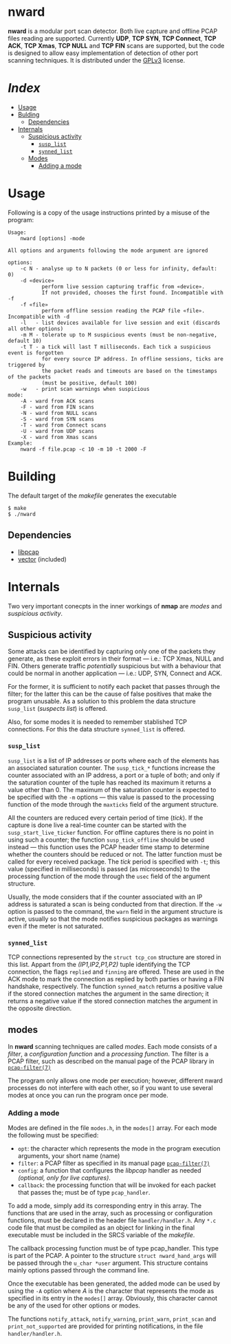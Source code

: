 # nward
**nward** is a modular port scan detector. Both live capture and offline PCAP files reading are supported.
Currently **UDP**, **TCP SYN**, **TCP Connect**, **TCP ACK**, **TCP Xmas**, **TCP NULL** and **TCP FIN** scans are supported,
but the code is designed to allow easy implementation of detection of other port scanning techniques.
It is distributed under the [GPLv3](https://github.com/Danoloan10/nward/blob/master/LICENSE) license.
# _Index_
- [Usage](#usage)
- [Bulding](#building)
	- [Dependencies](#dependencies)
- [Internals](#internals)
	- [Suspicious activity](#suspicious-activity)
		- [``susp_list``](#susp_list)
		- [``synned_list``](#synned_list)
	- [Modes](#modes)
		- [Adding a mode](#adding-a-mode)
# Usage
Following is a copy of the usage instructions printed by a misuse of the program:
```
Usage:
	nward [options] -mode
  
All options and arguments following the mode argument are ignored

options:
	-c N - analyse up to N packets (0 or less for infinity, default: 0)
	-d «device»
	       perform live session capturing traffic from «device».
	       If not provided, chooses the first found. Incompatible with -f
	-f «file»
	       perform offline session reading the PCAP file «file». Incompatible with -d
	-l   - list devices available for live session and exit (discards all other options)
	-m M - tolerate up to M suspicious events (must be non-negative, default 10)
	-t T - a tick will last T milliseconds. Each tick a suspicious event is forgotten
	       for every source IP address. In offline sessions, ticks are triggered by
	       the packet reads and timeouts are based on the timestamps of the packets
	       (must be positive, default 100)
	-w   - print scan warnings when suspicious
mode:
	-A - ward from ACK scans
	-F - ward from FIN scans
	-N - ward from NULL scans
	-S - ward from SYN scans
	-T - ward from Connect scans
	-U - ward from UDP scans
	-X - ward from Xmas scans
Example:
	nward -f file.pcap -c 10 -m 10 -t 2000 -F
  ```
# Building
The default target of the _makefile_ generates the executable
```
$ make
$ ./nward
```
## Dependencies
- [libpcap](https://www.tcpdump.org/)
- [vector](https://github.com/goldsborough/vector) (included)
# Internals
Two very important conecpts in the inner workings of **nmap** are *modes* and *suspicious activity*.
## Suspicious activity
Some attacks can be identified by capturing only one of the packets they generate,
as these exploit errors in their format &mdash; i.e.: TCP Xmas, NULL and FIN. Others generate traffic
_potentially_ suspicious but with a behaviour that could be normal in another application &mdash; i.e.: UDP,
SYN, Connect and ACK.

For the former, it is sufficient to notify each packet that passes through the filter;
for the latter this can be the cause of false positives that make the program unusable.
As a solution to this problem the data structure ``susp_list`` (_suspects list_) is offered.

Also, for some modes it is needed to remember stablished TCP connections. For this the
data structure ``synned_list`` is offered.

### ``susp_list``
``susp_list`` is a list of IP addresses or ports where each of the elements has an associated
saturation counter. The ``susp_tick_*`` functions increase the counter associated with an IP address, a port
or a tuple of both;
and only if the saturation counter of the tuple has reached its maximum it returns a value other than 0.
The maximum of the saturation counter is expected to be specified with the ``-m`` options &mdash; this value is passed
to the processing function of the mode through the ``maxticks`` field of the argument structure.

All the counters are reduced every certain period of time (_tick_). If the capture is done live
a real-time counter can be started with the ``susp_start_live_ticker`` function.
For offline captures there is no point in using such a counter;
the function ``susp_tick_offline`` should be used instead &mdash; this function uses the PCAP header
time stamp to determine whether the counters should be reduced or not.
The latter function must be called for every received package.
The _tick_ period is specified with ``-t``; this value (specified in milliseconds) is passed (as microseconds)
to the processing function of the mode through the ``usec`` field of the argument structure.

Usually, the mode considers that if the counter associated with an IP address
is saturated a scan is being conducted from that direction. If the ``-w`` option is passed to the command,
the ``warn`` field in the argument structure is active, 
usually so that the mode notifies suspicious packages as warnings
even if the meter is not saturated.

### ``synned_list``

TCP connections represented by the ``struct tcp_con`` structure are stored in this list. Appart from the 
_(IP1,IP2,P1,P2)_ tuple identifying the TCP connection, the flags ``replied`` and ``finning`` are offered. These
are used in the ACK mode to mark the connection as replied by both parties or having a FIN handshake, respectively.
The function ``synned_match`` returns a positive value if the stored connection matches the argument in the same direction;
it returns a negative value if the stored connection matches the argument in the opposite direction.

## modes
In **nward** scanning techniques are called *modes*. Each mode consists of a *filter*, a
*configuration function* and a *processing function*. The filter is a PCAP filter, such as
described on the manual page of the PCAP library in [`pcap-filter(7)`][1]

The program only allows one mode per execution; however, different nward processes do not
interfere with each other, so if you want to use several modes at once you can run the program
once per mode.
### Adding a mode
Modes are defined in the file `modes.h`, in the `modes[]` array. For each mode the following must
be specified:
- `opt`: the character which represents the mode in the program execution arguments, your short name (name)
- `filter`: a PCAP filter as specified in its manual page [`pcap-filter(7)`][1]
- `config`: a function that configures the _libpcap_ handler as needed _(optional, only for live captures)_.
- `callback`: the processing function that will be invoked for each packet that passes the; must be of type ``pcap_handler``.

To add a mode, simply add its corresponding entry in this array. The functions that
are used in the array, such as processing or configuration functions,
must be declared in the
header file ``handler/handler.h``. Any ``*.c`` code file that must be compiled as an object for
linking in the final executable must be included in the SRCS variable of the _makefile_.

The callback processing function must be of type pcap_handler. This type is part of the
PCAP. A pointer to the structure ``struct nward_hand_args`` will be passed through the ``u_char *user`` argument.
This structure contains mainly options passed through the command line.

Once the executable has been generated, the added mode can be used by using the ``-A`` option where _A_ is
the character that represents the mode as specified in its entry in the ``modes[]`` array. Obviously, this
character cannot be any of the used for other options or modes.

The functions ``notify_attack``, ``notify_warning``, ``print_warn``, ``print_scan`` and ``print_not_supported``  are provided for printing notifications, in the file ``handler/handler.h``.

[1]: https://www.tcpdump.org/manpages/pcap-filter.7.html
